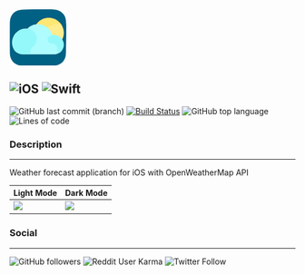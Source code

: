 <img src="/Screenshots/Application Icon.png" width="100" align=middle>


![iOS](https://img.shields.io/badge/iOS-414141?style=flat&logo=ios&logoColor=white) ![Swift](https://img.shields.io/badge/Swift-FA7343?style=flat&logo=swift&logoColor=white)
------
![GitHub last commit (branch)](https://img.shields.io/github/last-commit/oguzhanvarsak/Weather) [![Build Status](https://travis-ci.com/oguzhanvarsak/Weather.svg)](https://travis-ci.com/oguzhanvarsak/Weather) ![GitHub top language](https://img.shields.io/github/languages/top/oguzhanvarsak/Weather) ![Lines of code](https://img.shields.io/tokei/lines/github/oguzhanvarsak/Weather)

### Description
------
Weather forecast application for iOS with OpenWeatherMap API


Light Mode | Dark Mode
------------ | -------------
<img src="https://i.imgur.com/Vr8THTZ.png" width="250"> | <img src="https://i.imgur.com/nkzWcK6.png" width="250">

### Social

-------------
![GitHub followers](https://img.shields.io/github/followers/oguzhanvarsak?style=social) ![Reddit User Karma](https://img.shields.io/reddit/user-karma/combined/oguzhanvarsak?style=social) ![Twitter Follow](https://img.shields.io/twitter/follow/oguzhanvarsak?style=social)




